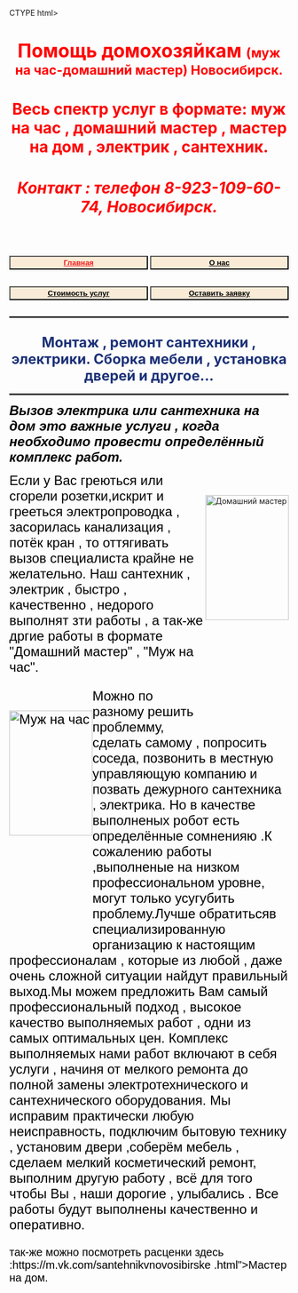 CTYPE html>
<html lang="ru">
<head>
<meta http-equiv="Content-Type" content="text/html; charset="utf-8">
<meta name="viewport" content="width=device-width, initial-scale=1.0">
<meta name="robots" content="all"/>
<meta name="robots" content="index, follow"/>
<link rel="shortcut icon" href="img.jpg/znak1.jpg" type="images/x-ikon">
<meta name="keywords" content="Новосибирск Академгородок Бердск Кольцово, муж на час , домашний мастер , сантехника , сантехник , электрика , электрик , ремонт квартир , бытовая техника , двери , окна , домашний мастер , расценки"/>
<meta neme="description" content="Услуги в формате : муж на час , домашний мастер ,  мастер на дом , электрик , мастер , сантехник"/>
<title>Помощь домохозяйкам , Муж на час , Домашний мастер , Мастер , Расценки , Новосибирск , Контакт , Электрик , Сантехник , мастер на час</title>
<meta name="google-site-verification" content="f0_PPe4rsC1GoO1BuYMgddhbtfYEApDgccSsjXYzfHtUU"/>
<meta name="yandex-verification" content="b2dbeedf3dygfdd5a682"/>
<meta name="wmail-verification" content='dde24cef8950gddfgg95c1351066'/>
<style>
hr { height: 3px; border:none ; color: #333; background-color: #333 }
button {  background-color: #FAEBD7 ; ; font-weight: bold ; border:="1";  height:25px; width:250px ; padding: 10px 10px 10px 10px 10px;  margin-bottom: 15px;
    margin-top: 15px;  }
.not-active {  color: #f01b1b }
A { color: #000000 ; }
h1 {color :#FF0000
}
h2 {color:#1c3177}
.leftimg { 
fioat:left;
margin : 7px 7px 7px 0;
}
.rightimg {
float: right; 
margin : 7px 0 7px 7px ;
}
*/small { color: #000000 ; }

 .small{
    font-size:0.5em ;
    color: black;
    text-align: left;
    margin-bottom: 1px;
    margin-top: 1px;
} 
.imgleft{
    float: left;
    margin:40px 0px  195px 0px;
    max-width: 300px;
    max-height: 550px;
}
.imgright{
    float: right;
    margin:40px 0px 195px 0px;
    max-width: 300px;
    max-height: 550px; 
}
@media screen and (max-width:1350px) {
    .imgleft , .imgright {width: 250px;
}
   @media screen and (max-width:1140px) {
    .imgleft , .imgright {width: 150px;
}
       @media screen and (max-width:1140px) {
    .imgleft , .imgright {height: 225px;
}   
       @media screen and (max-width:840px) {
    .imgleft , .imgright {
        width: 150px;
        display: block;
}
        @media screen and (max-width:460) {
    h2 { font-size: 1.0em ;  
} 
         @media screen and (max-width:460) {
    button {  padding: 10px 10px 10px 10px 10px;
    font-weight: 600;
    height:30px; 
    width:200px;
    margin-bottom: 15px;
    margin-top: 15px;  
}                                                                    
</style>
                                                                       
</head>
<body>

<!-- Verification: b2dbeedf3d85a682 -->
<!-- verification: dde24cef8950328e947e3895c1351066 --> 
 
<center><h1><big> Помощь домохозяйкам </big><small> (муж на час-домашний мастер) Новосибирск.</small></h1></center>
<center><h1>Весь спектр услуг в формате: муж на час , домашний мастер , мастер на дом , электрик , сантехник.</h1></center> 
 <header><center><h1><em>Контакт : телефон 8-923-109-60-74, Новосибирск.</em></h1></center></header>
<button><A HREF="#" class="not-active">Главная</A></button> <button><A HREF="new1.html">О нас</A></button> <button><A HREF="new2.html">Стоимость услуг</A></button> <BUTTON><A HREF="Форма3.html">Оставить заявку</A></BUTTON>
<hr>
<h2><center><big>Монтаж , ремонт сантехники , электрики. Сборка мебели , установка дверей и другое...</big></center></h2> 

<hr>
<p><strong><em><font size="5" color="black"face="Arial">Вызов электрика или сантехника на дом это важные услуги , когда необходимо провести определённый комплекс работ.</font></em></strong></p>
<p><img src="img.jpg\телефон-2.jpg"width="600" height="250" alt= "Домашний мастер" class="imgright"><font size="5" color="black"face="Arial">Если у Вас греються или сгорели розетки,искрит и грееться электропроводка , засорилась канализация , потёк кран , то оттягивать вызов специалиста крайне не желательно. Наш сантехник , электрик , быстро , качественно , недорого выполнят зти работы , а так-же дргие работы в формате "Домашний мастер" , "Муж на час".</p>
<p><font size="5" color="black"face="Arial"><img src="img.jpg\images.jpg" alt= "Муж на час"  width="132" height="174" class="imgleft">Можно по разному решить проблемму, сделать самому , попросить соседа, позвонить в местную управляющую компанию и позвать дежурного сантехника , электрика. Но в качестве выполненых робот есть определённые сомненияю .К сожалению работы ,выполненые на низком профессиональном уровне, могут только усугубить проблему.Лучше обратитьсяв специализированную организацию к настоящим профессионалам , которые из любой , даже очень сложной ситуации найдут правильный выход.Мы можем предложить Вам самый профессиональный подход , высокое качество выполняемых работ , одни из самых оптимальных цен. Комплекс выполняемых нами работ включают в себя услуги , начиня от мелкого ремонта до полной замены электротехнического и сантехнического оборудования. Мы исправим практически любую неисправность, подключим бытовую технику , установим двери ,соберём мебель , сделаем мелкий косметический ремонт, выполним другую работу , всё для того чтобы Вы , наши дорогие , улыбались . Все работы будут выполнены качественно и оперативно.</p>
                                                                                                                                 
 <p class="small"><small>так-же можно посмотреть расценки здесь :https://m.vk.com/santehnikvnovosibirske .html">Мастер на дом.</</a></small></p>                                                                                                                                

</body>
</html>
